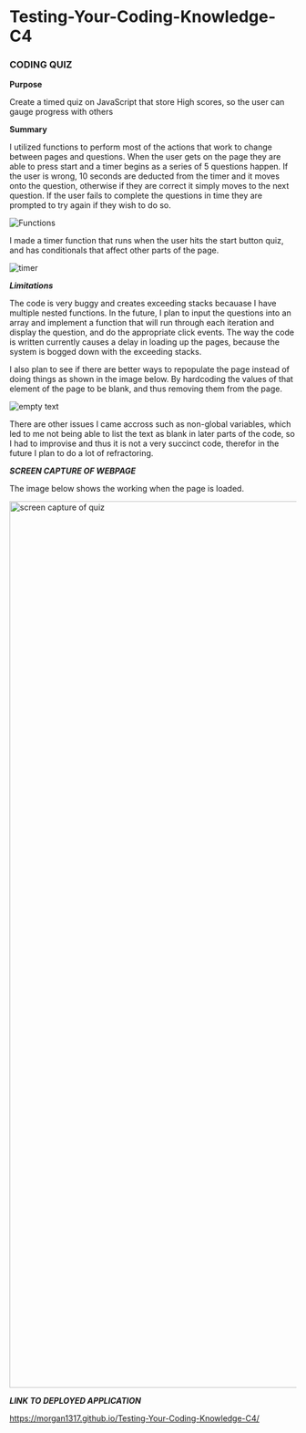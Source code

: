 # Testing-Your-Coding-Knowledge-C4

### CODING QUIZ ###

**Purpose**

Create a timed quiz on JavaScript that store High scores, so the user can gauge progress with others

**Summary**

I utilized functions to perform most of the actions that work to change between pages and questions. 
When the user gets on the page they are able to press start and a timer begins as a series of 5 questions happen. If the user is wrong, 10 seconds are deducted from the timer and it moves onto the question, otherwise if they are correct it simply moves to the next question. If the user fails to complete the questions in time they are prompted to try again if they wish to do so. 

![Functions](https://user-images.githubusercontent.com/103079401/175204366-7ba13826-11a8-48b2-ac75-334d1c072ee5.png)

I made a timer function that runs when the user hits the start button quiz, and has conditionals that affect other parts of the page. 

![timer](https://user-images.githubusercontent.com/103079401/175205813-0be549e7-42b6-442a-b1c0-45ea331a7885.png)

***Limitations***

The code is very buggy and creates exceeding stacks becauase I have multiple nested functions. In the future, I plan to input the questions into an array and implement a function that will run through each iteration and display the question, and do the appropriate click events. The way the code is written currently causes a delay in loading up the pages, because the system is bogged down with the exceeding stacks. 

I also plan to see if there are better ways to repopulate the page instead of doing things as shown in the image below. By hardcoding the values of that element of the page to be blank, and thus removing them from the page. 

![empty text](https://user-images.githubusercontent.com/103079401/175205236-5ea3d96f-a911-4af5-9d43-4e3c5f9c75b7.png)

There are other issues I came accross such as non-global variables, which led to me not being able to list the text as blank in later parts of the code, so I had to improvise and thus it is not a very succinct code, therefor in the future I plan to do a lot of refractoring.

***SCREEN CAPTURE OF WEBPAGE*** 

The image below shows the working when the page is loaded.

<img width="1555" alt="screen capture of quiz" src="https://user-images.githubusercontent.com/103079401/175206172-6a758e86-d8ac-46f2-aaaf-1b9aeaa43f6a.png">



***LINK TO DEPLOYED APPLICATION***

https://morgan1317.github.io/Testing-Your-Coding-Knowledge-C4/






